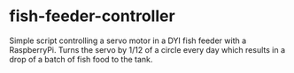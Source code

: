 # fish-feeder-controller
Simple script controlling a servo motor in a DYI fish feeder with a RaspberryPi. Turns the servo by 1/12 of a circle every day which results in a drop of a batch of fish food to the tank.
